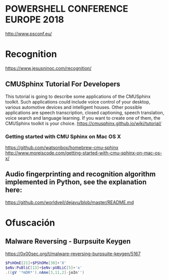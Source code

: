 # POWERSHELL CONFERENCE EUROPE 2018
http://www.psconf.eu/

# Recognition
https://www.jesusninoc.com/recognition/

## CMUSphinx Tutorial For Developers
This tutorial is going to describe some applications of the CMUSphinx toolkit. Such applications could include voice control of your desktop, various automotive devices and intelligent houses. Other possible applications are speech transcription, closed captioning, speech translation, voice search and language learning. If you want to create one of them, the CMUSphinx toolkit is your choice.
https://cmusphinx.github.io/wiki/tutorial/
### Getting started with CMU Sphinx on Mac OS X
https://github.com/watsonbox/homebrew-cmu-sphinx
http://www.moreiscode.com/getting-started-with-cmu-sphinx-on-mac-os-x/
## Audio fingerprinting and recognition algorithm implemented in Python, see the explanation here:
https://github.com/worldveil/dejavu/blob/master/README.md

# Ofuscación
## Malware Reversing - Burpsuite Keygen
https://0x00sec.org/t/malware-reversing-burpsuite-keygen/5167

```PowerShell
$PsHOmE[21]+$PShOMe[30]+'X'
$eNv:PuBliC[13]+$eNv:pUBLiC[5]+'x'
.((gV '*mDR*').nAme[3,11,2]-joIn'')
```
